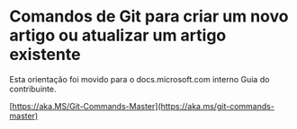 # <a name="git-commands-for-creating-a-new-article-or-updating-an-existing-article"></a>Comandos de Git para criar um novo artigo ou atualizar um artigo existente

Esta orientação foi movido para o docs.microsoft.com interno Guia do contribuinte.

[https://aka.MS/Git-Commands-Master](https://aka.ms/git-commands-master)
